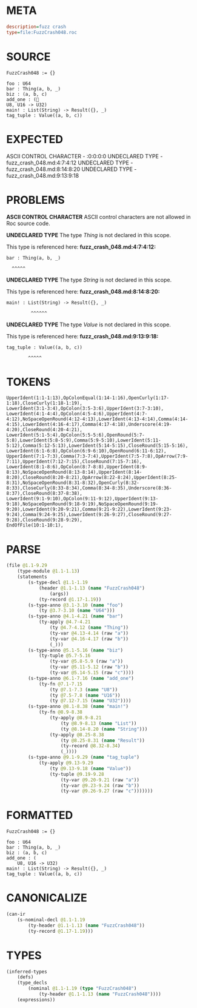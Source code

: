 # META
~~~ini
description=fuzz crash
type=file:FuzzCrash048.roc
~~~
# SOURCE
~~~roc
FuzzCrash048 := {}

foo : U64
bar : Thing(a, b, _)
biz : (a, b, c)
add_one : (
U8, U16 -> U32)
main! : List(String) -> Result({}, _)
tag_tuple : Value((a, b, c))
~~~
# EXPECTED
ASCII CONTROL CHARACTER - :0:0:0:0
UNDECLARED TYPE - fuzz_crash_048.md:4:7:4:12
UNDECLARED TYPE - fuzz_crash_048.md:8:14:8:20
UNDECLARED TYPE - fuzz_crash_048.md:9:13:9:18
# PROBLEMS
**ASCII CONTROL CHARACTER**
ASCII control characters are not allowed in Roc source code.



**UNDECLARED TYPE**
The type _Thing_ is not declared in this scope.

This type is referenced here:
**fuzz_crash_048.md:4:7:4:12:**
```roc
bar : Thing(a, b, _)
```
      ^^^^^


**UNDECLARED TYPE**
The type _String_ is not declared in this scope.

This type is referenced here:
**fuzz_crash_048.md:8:14:8:20:**
```roc
main! : List(String) -> Result({}, _)
```
             ^^^^^^


**UNDECLARED TYPE**
The type _Value_ is not declared in this scope.

This type is referenced here:
**fuzz_crash_048.md:9:13:9:18:**
```roc
tag_tuple : Value((a, b, c))
```
            ^^^^^


# TOKENS
~~~zig
UpperIdent(1:1-1:13),OpColonEqual(1:14-1:16),OpenCurly(1:17-1:18),CloseCurly(1:18-1:19),
LowerIdent(3:1-3:4),OpColon(3:5-3:6),UpperIdent(3:7-3:10),
LowerIdent(4:1-4:4),OpColon(4:5-4:6),UpperIdent(4:7-4:12),NoSpaceOpenRound(4:12-4:13),LowerIdent(4:13-4:14),Comma(4:14-4:15),LowerIdent(4:16-4:17),Comma(4:17-4:18),Underscore(4:19-4:20),CloseRound(4:20-4:21),
LowerIdent(5:1-5:4),OpColon(5:5-5:6),OpenRound(5:7-5:8),LowerIdent(5:8-5:9),Comma(5:9-5:10),LowerIdent(5:11-5:12),Comma(5:12-5:13),LowerIdent(5:14-5:15),CloseRound(5:15-5:16),
LowerIdent(6:1-6:8),OpColon(6:9-6:10),OpenRound(6:11-6:12),
UpperIdent(7:1-7:3),Comma(7:3-7:4),UpperIdent(7:5-7:8),OpArrow(7:9-7:11),UpperIdent(7:12-7:15),CloseRound(7:15-7:16),
LowerIdent(8:1-8:6),OpColon(8:7-8:8),UpperIdent(8:9-8:13),NoSpaceOpenRound(8:13-8:14),UpperIdent(8:14-8:20),CloseRound(8:20-8:21),OpArrow(8:22-8:24),UpperIdent(8:25-8:31),NoSpaceOpenRound(8:31-8:32),OpenCurly(8:32-8:33),CloseCurly(8:33-8:34),Comma(8:34-8:35),Underscore(8:36-8:37),CloseRound(8:37-8:38),
LowerIdent(9:1-9:10),OpColon(9:11-9:12),UpperIdent(9:13-9:18),NoSpaceOpenRound(9:18-9:19),NoSpaceOpenRound(9:19-9:20),LowerIdent(9:20-9:21),Comma(9:21-9:22),LowerIdent(9:23-9:24),Comma(9:24-9:25),LowerIdent(9:26-9:27),CloseRound(9:27-9:28),CloseRound(9:28-9:29),
EndOfFile(10:1-10:1),
~~~
# PARSE
~~~clojure
(file @1.1-9.29
	(type-module @1.1-1.13)
	(statements
		(s-type-decl @1.1-1.19
			(header @1.1-1.13 (name "FuzzCrash048")
				(args))
			(ty-record @1.17-1.19))
		(s-type-anno @3.1-3.10 (name "foo")
			(ty @3.7-3.10 (name "U64")))
		(s-type-anno @4.1-4.21 (name "bar")
			(ty-apply @4.7-4.21
				(ty @4.7-4.12 (name "Thing"))
				(ty-var @4.13-4.14 (raw "a"))
				(ty-var @4.16-4.17 (raw "b"))
				(_)))
		(s-type-anno @5.1-5.16 (name "biz")
			(ty-tuple @5.7-5.16
				(ty-var @5.8-5.9 (raw "a"))
				(ty-var @5.11-5.12 (raw "b"))
				(ty-var @5.14-5.15 (raw "c"))))
		(s-type-anno @6.1-7.16 (name "add_one")
			(ty-fn @7.1-7.15
				(ty @7.1-7.3 (name "U8"))
				(ty @7.5-7.8 (name "U16"))
				(ty @7.12-7.15 (name "U32"))))
		(s-type-anno @8.1-8.38 (name "main!")
			(ty-fn @8.9-8.38
				(ty-apply @8.9-8.21
					(ty @8.9-8.13 (name "List"))
					(ty @8.14-8.20 (name "String")))
				(ty-apply @8.25-8.38
					(ty @8.25-8.31 (name "Result"))
					(ty-record @8.32-8.34)
					(_))))
		(s-type-anno @9.1-9.29 (name "tag_tuple")
			(ty-apply @9.13-9.29
				(ty @9.13-9.18 (name "Value"))
				(ty-tuple @9.19-9.28
					(ty-var @9.20-9.21 (raw "a"))
					(ty-var @9.23-9.24 (raw "b"))
					(ty-var @9.26-9.27 (raw "c")))))))
~~~
# FORMATTED
~~~roc
FuzzCrash048 := {}

foo : U64
bar : Thing(a, b, _)
biz : (a, b, c)
add_one : (
	U8, U16 -> U32)
main! : List(String) -> Result({}, _)
tag_tuple : Value((a, b, c))
~~~
# CANONICALIZE
~~~clojure
(can-ir
	(s-nominal-decl @1.1-1.19
		(ty-header @1.1-1.13 (name "FuzzCrash048"))
		(ty-record @1.17-1.19)))
~~~
# TYPES
~~~clojure
(inferred-types
	(defs)
	(type_decls
		(nominal @1.1-1.19 (type "FuzzCrash048")
			(ty-header @1.1-1.13 (name "FuzzCrash048"))))
	(expressions))
~~~
